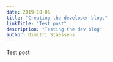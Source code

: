 ```yaml
---
date: 2019-10-06
title: "Creating the developer blogs"
linkTitle: "Test post"
description: "Testing the dev blog"
author: Dimitri Staessens
---
```


Test post